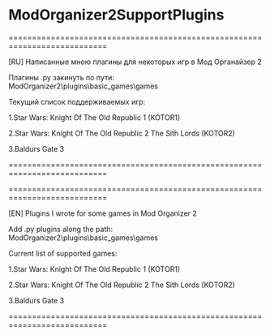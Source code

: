 # ModOrganizer2SupportPlugins
===========================================================================

[RU]
Написанные мною плагины для некоторых игр в Мод Органайзер 2


Плагины .py закинуть по пути:
ModOrganizer2\plugins\basic_games\games


Текущий список поддерживаемых игр:

1.Star Wars: Knight Of The Old Republic 1 (KOTOR1)

2.Star Wars: Knight Of The Old Republic 2 The Sith Lords (KOTOR2)

3.Baldurs Gate 3

===========================================================================

===========================================================================

[EN]
Plugins I wrote for some games in Mod Organizer 2


Add .py plugins along the path:
ModOrganizer2\plugins\basic_games\games


Current list of supported games:

1.Star Wars: Knight Of The Old Republic 1 (KOTOR1)

2.Star Wars: Knight Of The Old Republic 2 The Sith Lords (KOTOR2)

3.Baldurs Gate 3

===========================================================================
